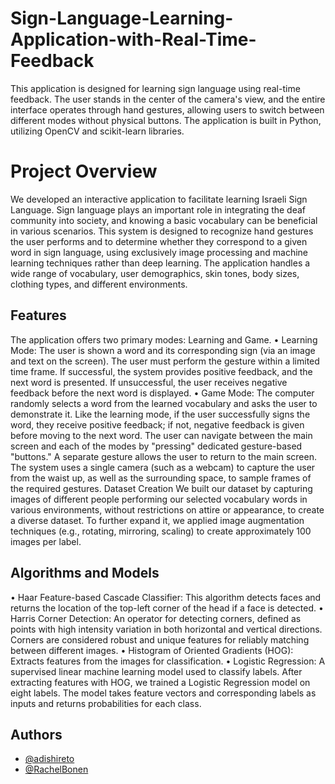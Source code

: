 # Sign-Language-Learning-Application-with-Real-Time-Feedback

This application is designed for learning sign language using real-time feedback. The user stands in the center of the camera's view, and the entire interface operates through hand gestures, allowing users to switch between different modes without physical buttons. The application is built in Python, utilizing OpenCV and scikit-learn libraries.
# Project Overview
We developed an interactive application to facilitate learning Israeli Sign Language. Sign language plays an important role in integrating the deaf community into society, and knowing a basic vocabulary can be beneficial in various scenarios. This system is designed to recognize hand gestures the user performs and to determine whether they correspond to a given word in sign language, using exclusively image processing and machine learning techniques rather than deep learning. The application handles a wide range of vocabulary, user demographics, skin tones, body sizes, clothing types, and different environments.

## Features

The application offers two primary modes: Learning and Game.
•	Learning Mode: The user is shown a word and its corresponding sign (via an image and text on the screen). The user must perform the gesture within a limited time frame. If successful, the system provides positive feedback, and the next word is presented. If unsuccessful, the user receives negative feedback before the next word is displayed.
•	Game Mode: The computer randomly selects a word from the learned vocabulary and asks the user to demonstrate it. Like the learning mode, if the user successfully signs the word, they receive positive feedback; if not, negative feedback is given before moving to the next word.
The user can navigate between the main screen and each of the modes by "pressing" dedicated gesture-based "buttons." A separate gesture allows the user to return to the main screen.
The system uses a single camera (such as a webcam) to capture the user from the waist up, as well as the surrounding space, to sample frames of the required gestures.
Dataset Creation
We built our dataset by capturing images of different people performing our selected vocabulary words in various environments, without restrictions on attire or appearance, to create a diverse dataset. To further expand it, we applied image augmentation techniques (e.g., rotating, mirroring, scaling) to create approximately 100 images per label.

## Algorithms and Models

•	Haar Feature-based Cascade Classifier: This algorithm detects faces and returns the location of the top-left corner of the head if a face is detected.
•	Harris Corner Detection: An operator for detecting corners, defined as points with high intensity variation in both horizontal and vertical directions. Corners are considered robust and unique features for reliably matching between different images.
•	Histogram of Oriented Gradients (HOG): Extracts features from the images for classification.
•	Logistic Regression: A supervised linear machine learning model used to classify labels. After extracting features with HOG, we trained a Logistic Regression model on eight labels. The model takes feature vectors and corresponding labels as inputs and returns probabilities for each class.

## Authors

- [@adishireto](https://www.github.com/adishireto)
- [@RachelBonen](https://www.github.com/RachelBonen)

